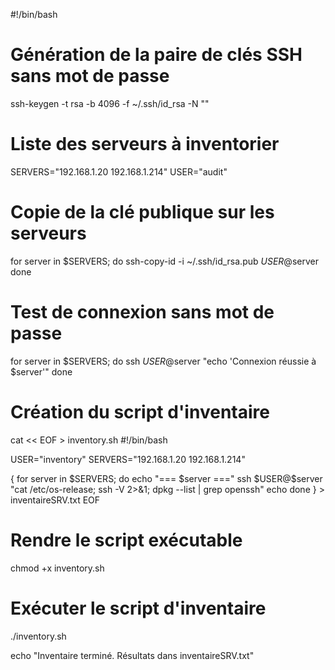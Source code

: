 #!/bin/bash

# Génération de la paire de clés SSH sans mot de passe
ssh-keygen -t rsa -b 4096 -f ~/.ssh/id_rsa -N ""

# Liste des serveurs à inventorier
SERVERS="192.168.1.20 192.168.1.214"
USER="audit"

# Copie de la clé publique sur les serveurs
for server in $SERVERS; do
  ssh-copy-id -i ~/.ssh/id_rsa.pub $USER@$server
done

# Test de connexion sans mot de passe
for server in $SERVERS; do
  ssh $USER@$server "echo 'Connexion réussie à $server'"
done

# Création du script d'inventaire
cat << EOF > inventory.sh
#!/bin/bash

USER="inventory"
SERVERS="192.168.1.20 192.168.1.214"

{
for server in \$SERVERS; do
  echo "=== \$server ==="
  ssh \$USER@\$server "cat /etc/os-release; ssh -V 2>&1; dpkg --list | grep openssh"
  echo
done
} > inventaireSRV.txt
EOF

# Rendre le script exécutable
chmod +x inventory.sh

# Exécuter le script d'inventaire
./inventory.sh

echo "Inventaire terminé. Résultats dans inventaireSRV.txt"


<!-- # Créer une machine de gestion et installer ansible

apt install ansible

# Créez un fichier d'inventaire Ansible (inventory.ini)

[proxmox]
proxmox1 ansible_host=192.168.1.2 ansible_user=root
proxmox2 ansible_host=192.168.1.11 ansible_user=root
proxmox3 ansible_host=192.168.1.11 ansible_user=root

# Créez un playbook Ansible (inventory.yml) 

---
- name: Collect OS information from Proxmox VMs and Containers
  hosts: proxmox
  gather_facts: no
  tasks:
    - name: Get list of VMs
      command: pvesh get /cluster/resources --type vm
      register: vm_list

    - name: Get list of Containers
      command: pvesh get /cluster/resources --type container
      register: container_list

    - name: Collect OS information from VMs
      shell: qm list | awk 'NR>1 {print $1}'
      register: vm_ids

    - name: Get OS information for each VM
      shell: qm config {{ item }} | grep -E '^(os|scsi|virtio)'
      with_items: "{{ vm_ids.stdout_lines }}"
      register: vm_os_info

    - name: Collect OS information from Containers
      shell: pct list | awk 'NR>1 {print $1}'
      register: container_ids

    - name: Get OS information for each Container
      shell: pct config {{ item }} | grep -E '^(os|scsi|virtio)'
      with_items: "{{ container_ids.stdout_lines }}"
      register: container_os_info

    - name: Display VM OS information
      debug:
        msg: "{{ vm_os_info.results }}"

    - name: Display Container OS information
      debug:
        msg: "{{ container_os_info.results }}" -->
